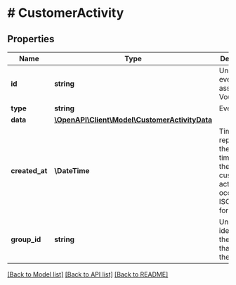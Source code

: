 # # CustomerActivity

## Properties

Name | Type | Description | Notes
------------ | ------------- | ------------- | -------------
**id** | **string** | Unique event ID, assigned by Voucherify. | [optional]
**type** | **string** | Event type. | [optional]
**data** | [**\OpenAPI\Client\Model\CustomerActivityData**](CustomerActivityData.md) |  | [optional]
**created_at** | **\DateTime** | Timestamp representing the date and time when the customer activity occurred in ISO 8601 format. | [optional]
**group_id** | **string** | Unique identifier of the request that caused the event. | [optional]

[[Back to Model list]](../../README.md#models) [[Back to API list]](../../README.md#endpoints) [[Back to README]](../../README.md)
